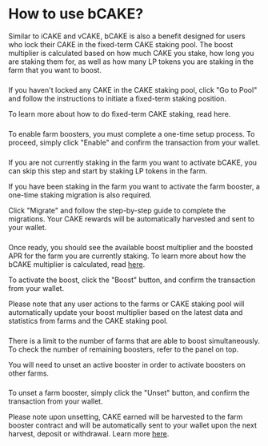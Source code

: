 # How to use bCAKE?

Similar to iCAKE and vCAKE, bCAKE is also a benefit designed for users who lock their CAKE in the fixed-term CAKE staking pool. The boost multiplier is calculated based on how much CAKE you stake, how long you are staking them for, as well as how many LP tokens you are staking in the farm that you want to boost.

### &#x20;<a href="#preparations" id="preparations"></a>

### &#x20;<a href="#initiate-a-fixed-term-cake-staking-position" id="initiate-a-fixed-term-cake-staking-position"></a>

If you haven't locked any CAKE in the CAKE staking pool, click "Go to Pool" and follow the instructions to initiate a fixed-term staking position.

To learn more about how to do fixed-term CAKE staking, read here.

### &#x20;<a href="#enable-farm-boosters" id="enable-farm-boosters"></a>

To enable farm boosters, you must complete a one-time setup process. To proceed, simply click "Enable" and confirm the transaction from your wallet.

### &#x20;<a href="#migrate-your-stakings" id="migrate-your-stakings"></a>

If you are not currently staking in the farm you want to activate bCAKE, you can skip this step and start by staking LP tokens in the farm.

If you have been staking in the farm you want to activate the farm booster, a one-time staking migration is also required.

Click "Migrate" and follow the step-by-step guide to complete the migrations. Your CAKE rewards will be automatically harvested and sent to your wallet.

### &#x20;<a href="#activate-boosters" id="activate-boosters"></a>

Once ready, you should see the available boost multiplier and the boosted APR for the farm you are currently staking. To learn more about how the bCAKE multiplier is calculated, read [here](broken-reference).

To activate the boost, click the "Boost" button, and confirm the transaction from your wallet.

Please note that any user actions to the farms or CAKE staking pool will automatically update your boost multiplier based on the latest data and statistics from farms and the CAKE staking pool.

### &#x20;<a href="#undefined" id="undefined"></a>

There is a limit to the number of farms that are able to boost simultaneously. To check the number of remaining boosters, refer to the panel on top.

You will need to unset an active booster in order to activate boosters on other farms.

### &#x20;<a href="#unset-boosters" id="unset-boosters"></a>

To unset a farm booster, simply click the "Unset" button, and confirm the transaction from your wallet.

Please note upon unsetting, CAKE earned will be harvested to the farm booster contract and will be automatically sent to your wallet upon the next harvest, deposit or withdrawal. Learn more [here](broken-reference).
